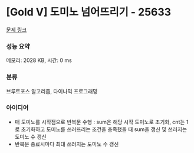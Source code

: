 # [Gold V] 도미노 넘어뜨리기 - 25633 

[문제 링크](https://www.acmicpc.net/problem/25633) 

### 성능 요약

메모리: 2028 KB, 시간: 0 ms

### 분류

브루트포스 알고리즘, 다이나믹 프로그래밍

### 아이디어

- 매 도미노를 시작점으로 반복문 수행 : sum은 해당 시작 도미노로 초기화, cnt는 1로 초기화하고 도미노를 쓰러뜨리는 조건을 충족했을 때 sum을 갱신 및 쓰러지는 도미노 수 갱신
- 반복문 종료시마다 최대 쓰러지는 도미노 수 갱신
